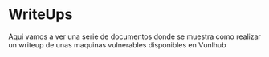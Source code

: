 # WriteUps
Aqui vamos a ver una serie de documentos donde se muestra como realizar un writeup de unas maquinas vulnerables disponibles en Vunlhub
